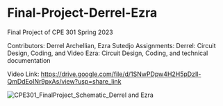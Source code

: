 # Final-Project-Derrel-Ezra
Final Project of CPE 301 Spring 2023

Contributors: Derrel Archellian, Ezra Sutedjo
Assignments:
Derrel: Circuit Design, Coding, and Video
Ezra: Circuit Design, Coding, and technical documentation

Video Link: https://drive.google.com/file/d/1SNwPDpw4H2H5pDzIl-QmDdEoINr9pxAs/view?usp=share_link

![CPE301_FinalProject_Schematic_Derrel and Ezra](https://github.com/CPE301-FinalProject-Derrel-Ezra/Final-Project-Derrel-Ezra/assets/112603908/2e9d9cde-cd3e-442a-bceb-5766886aa984)
